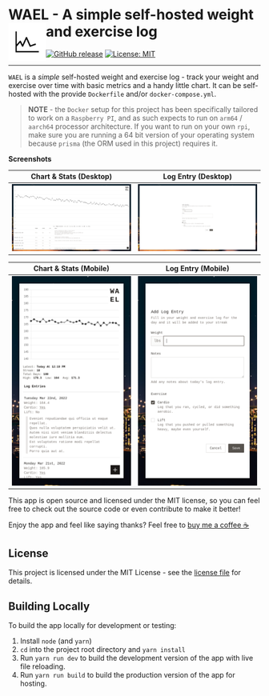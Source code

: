 # WAEL - A simple self-hosted weight and exercise log <img src="./public/icon-small.png" width="75" align="left" />

[![GitHub release](https://img.shields.io/github/package-json/v/andrewbrey/wael.svg?label=Package%20Version)](https://github.com/andrewbrey/wael)
[![License: MIT](https://img.shields.io/github/license/andrewbrey/wael.svg?label=License)](https://github.com/andrewbrey/wael/blob/main/LICENSE)

---

`WAEL` is a _simple_ self-hosted weight and exercise log - track your weight and exercise over time with basic metrics and a handy little chart. It can be self-hosted with the provide `Dockerfile` and/or `docker-compose.yml`.

> **NOTE** - the `Docker` setup for this project has been specifically tailored to work on a `Raspberry PI`, and as such expects to run on `arm64` / `aarch64` processor architecture. If you want to run on your own `rpi`, make sure you are running a 64 bit version of your operating system because `prisma` (the ORM used in this project) requires it.

**Screenshots**

|                Chart & Stats (Desktop)                 |                  Log Entry (Desktop)                  |
| :----------------------------------------------------: | :---------------------------------------------------: |
| ![Chart & Stats for Desktop](./docs/chart_desktop.png) | ![Log Entry Form for Desktop](./docs/add_desktop.png) |

|                Chart & Stats (Mobile)                |                 Log Entry (Mobile)                  |
| :--------------------------------------------------: | :-------------------------------------------------: |
| ![Chart & Stats for Mobile](./docs/chart_mobile.png) | ![Log Entry Form for Mobile](./docs/add_mobile.png) |

This app is open source and licensed under the MIT license, so you can feel free to check out the source code or even contribute to make it better!

Enjoy the app and feel like saying thanks? Feel free to [buy me a coffee ☕](https://www.paypal.me/fluencyy)

## License

This project is licensed under the MIT License - see the [license file](LICENSE) for details.

## Building Locally

To build the app locally for development or testing:

1. Install `node` (and `yarn`)
2. `cd` into the project root directory and `yarn install`
3. Run `yarn run dev` to build the development version of the app with live file reloading.
4. Run `yarn run build` to build the production version of the app for hosting.
